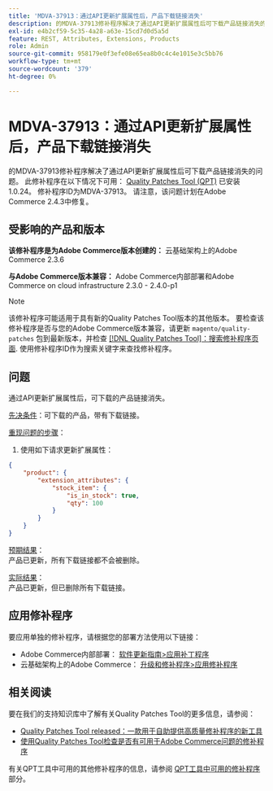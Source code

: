 ```yaml
---
title: 'MDVA-37913：通过API更新扩展属性后，产品下载链接消失'
description: 的MDVA-37913修补程序解决了通过API更新扩展属性后可下载产品链接消失的问题。 安装[Quality Patches Tool (QPT)](/help/announcements/adobe-commerce-announcements/magento-quality-patches-released-new-tool-to-self-serve-quality-patches.md) 1.0.24后，即可使用此修补程序。 修补程序ID为MDVA-37913。 请注意，该问题计划在Adobe Commerce 2.4.3中修复。
exl-id: e4b2cf59-5c35-4a28-a63e-15cd7d0d5a5d
feature: REST, Attributes, Extensions, Products
role: Admin
source-git-commit: 958179e0f3efe08e65ea8b0c4c4e1015e3c5bb76
workflow-type: tm+mt
source-wordcount: '379'
ht-degree: 0%

---
```


# MDVA-37913：通过API更新扩展属性后，产品下载链接消失

的MDVA-37913修补程序解决了通过API更新扩展属性后可下载产品链接消失的问题。 此修补程序在以下情况下可用： [Quality Patches Tool (QPT)](/help/announcements/adobe-commerce-announcements/magento-quality-patches-released-new-tool-to-self-serve-quality-patches.md) 已安装1.0.24。 修补程序ID为MDVA-37913。 请注意，该问题计划在Adobe Commerce 2.4.3中修复。


## 受影响的产品和版本

**该修补程序是为Adobe Commerce版本创建的：**
云基础架构上的Adobe Commerce 2.3.6

**与Adobe Commerce版本兼容：**
Adobe Commerce内部部署和Adobe Commerce on cloud infrastructure 2.3.0 - 2.4.0-p1
>[!NOTE]
>
>该修补程序可能适用于具有新的Quality Patches Tool版本的其他版本。 要检查该修补程序是否与您的Adobe Commerce版本兼容，请更新 `magento/quality-patches` 包到最新版本，并检查 [[!DNL Quality Patches Tool]：搜索修补程序页面](https://devdocs.magento.com/quality-patches/tool.html#patch-grid). 使用修补程序ID作为搜索关键字来查找修补程序。


## 问题

通过API更新扩展属性后，可下载的产品链接消失。

<u>先决条件</u>：可下载的产品，带有下载链接。

<u>重现问题的步骤</u>：

1. 使用如下请求更新扩展属性：

```JSON
{
    "product": {
        "extension_attributes": {
            "stock_item": {
                "is_in_stock": true,
                "qty": 100
            }
        }
    }
}
```

<u>预期结果</u>：<br>
产品已更新，所有下载链接都不会被删除。

<u>实际结果</u>：<br>
产品已更新，但已删除所有下载链接。


## 应用修补程序

要应用单独的修补程序，请根据您的部署方法使用以下链接：

* Adobe Commerce内部部署： [软件更新指南>应用补丁程序](https://devdocs.magento.com/guides/v2.4/comp-mgr/patching/mqp.html)
* 云基础架构上的Adobe Commerce： [升级和修补程序>应用修补程序](https://devdocs.magento.com/cloud/project/project-patch.html)

## 相关阅读

要在我们的支持知识库中了解有关Quality Patches Tool的更多信息，请参阅：

* [Quality Patches Tool released：一款用于自助提供高质量修补程序的新工具](/help/announcements/adobe-commerce-announcements/magento-quality-patches-released-new-tool-to-self-serve-quality-patches.md)
* [使用Quality Patches Tool检查是否有可用于Adobe Commerce问题的修补程序](/help/support-tools/patches-available-in-qpt-tool/check-patch-for-magento-issue-with-magento-quality-patches.md)

有关QPT工具中可用的其他修补程序的信息，请参阅 [QPT工具中可用的修补程序](https://support.magento.com/hc/en-us/sections/360010506631-Patches-available-in-QPT-tool-) 部分。
